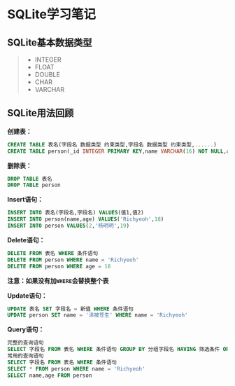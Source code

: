 # SQLite学习笔记

## SQLite基本数据类型
> * INTEGER
> * FLOAT
> * DOUBLE
> * CHAR
> * VARCHAR

## SQLite用法回顾
**创建表：**
```SQL
CREATE TABLE 表名(字段名 数据类型 约束类型,字段名 数据类型 约束类型,......)
CREATE TABLE person(_id INTEGER PRIMARY KEY,name VARCHAR(16) NOT NULL,age INTEGER)
```
**删除表：**
```SQL
DROP TABLE 表名
DROP TABLE person
```

**Insert语句：**
```SQL
INSERT INTO 表名(字段名,字段名) VALUES(值1,值2)
INSERT INTO person(name,age) VALUES('Richyeoh',18)
INSERT INTO person VALUES(2,'杨明明',19)
```

**Delete语句：**
```SQL
DELETE FROM 表名 WHERE 条件语句
DELETE FROM person WHERE name = 'Richyeoh'
DELETE FROM person WHERE age = 18
```
**注意：如果没有加`WHERE`会替换整个表**

**Update语句：**
```SQL
UPDATE 表名 SET 字段名 = 新值 WHERE 条件语句
UPDATE person SET name = '泽被苍生' WHERE name = 'Richyeoh'
```

**Query语句：**
```SQL
完整的查询语句
SELECT 字段名 FROM 表名 WHERE 条件语句 GROUP BY 分组字段名 HAVING 筛选条件 ORDER BY 排序
常用的查询语句
SELECT 字段名 FROM 表名 WHERE 条件语句
SELECT * FROM person WHERE name = 'Richyeoh'
SELECT name,age FROM person
```
